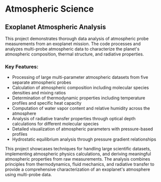 # Atmospheric Science

## Exoplanet Atmospheric Analysis

This project demonstrates thorough data analysis of atmospheric probe measurements from an exoplanet mission. The code processes and analyzes multi-probe atmospheric data to characterize the planet's atmospheric composition, thermal structure, and radiative properties.

### Key Features:
- Processing of large multi-parameter atmospheric datasets from five separate atmospheric probes
- Calculation of atmospheric composition including molecular species densities and mixing ratios
- Determination of thermodynamic properties including temperature profiles and specific heat capacity
- Computation of water vapor content and relative humidity across the atmosphere
- Analysis of radiative transfer properties through optical depth calculations for different molecular species
- Detailed visualization of atmospheric parameters with pressure-based profiles
- Hydrostatic equilibrium analysis through pressure gradient relationships

This project showcases techniques for handling large scientific datasets, implementing atmospheric physics calculations, and deriving meaningful atmospheric properties from raw measurements. The analysis combines principles from thermodynamics, fluid mechanics, and radiative transfer to provide a comprehensive characterization of an exoplanet's atmosphere using multi-probe data.
